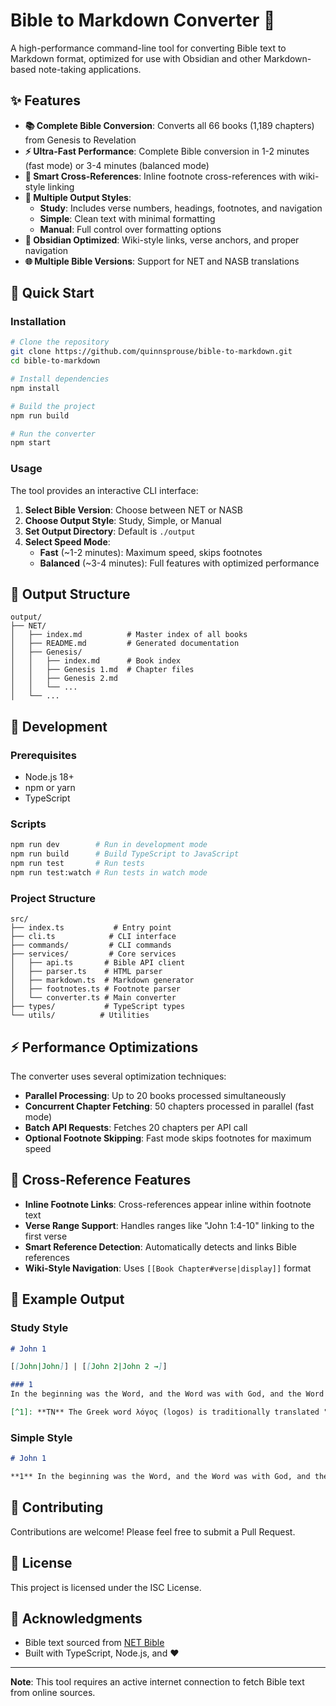 # Bible to Markdown Converter 📖

A high-performance command-line tool for converting Bible text to Markdown format, optimized for use with Obsidian and other Markdown-based note-taking applications.

## ✨ Features

- **📚 Complete Bible Conversion**: Converts all 66 books (1,189 chapters) from Genesis to Revelation
- **⚡ Ultra-Fast Performance**: Complete Bible conversion in 1-2 minutes (fast mode) or 3-4 minutes (balanced mode)
- **🔗 Smart Cross-References**: Inline footnote cross-references with wiki-style linking
- **📝 Multiple Output Styles**:
  - **Study**: Includes verse numbers, headings, footnotes, and navigation
  - **Simple**: Clean text with minimal formatting
  - **Manual**: Full control over formatting options
- **🎯 Obsidian Optimized**: Wiki-style links, verse anchors, and proper navigation
- **🌐 Multiple Bible Versions**: Support for NET and NASB translations

## 🚀 Quick Start

### Installation

```bash
# Clone the repository
git clone https://github.com/quinnsprouse/bible-to-markdown.git
cd bible-to-markdown

# Install dependencies
npm install

# Build the project
npm run build

# Run the converter
npm start
```

### Usage

The tool provides an interactive CLI interface:

1. **Select Bible Version**: Choose between NET or NASB
2. **Choose Output Style**: Study, Simple, or Manual
3. **Set Output Directory**: Default is `./output`
4. **Select Speed Mode**:
   - **Fast** (~1-2 minutes): Maximum speed, skips footnotes
   - **Balanced** (~3-4 minutes): Full features with optimized performance

## 📂 Output Structure

```
output/
├── NET/
│   ├── index.md          # Master index of all books
│   ├── README.md         # Generated documentation
│   ├── Genesis/
│   │   ├── index.md      # Book index
│   │   ├── Genesis 1.md  # Chapter files
│   │   ├── Genesis 2.md
│   │   └── ...
│   └── ...
```

## 🔧 Development

### Prerequisites

- Node.js 18+ 
- npm or yarn
- TypeScript

### Scripts

```bash
npm run dev        # Run in development mode
npm run build      # Build TypeScript to JavaScript
npm run test       # Run tests
npm run test:watch # Run tests in watch mode
```

### Project Structure

```
src/
├── index.ts           # Entry point
├── cli.ts            # CLI interface
├── commands/         # CLI commands
├── services/         # Core services
│   ├── api.ts       # Bible API client
│   ├── parser.ts    # HTML parser
│   ├── markdown.ts  # Markdown generator
│   ├── footnotes.ts # Footnote parser
│   └── converter.ts # Main converter
├── types/           # TypeScript types
└── utils/          # Utilities
```

## ⚡ Performance Optimizations

The converter uses several optimization techniques:

- **Parallel Processing**: Up to 20 books processed simultaneously
- **Concurrent Chapter Fetching**: 50 chapters processed in parallel (fast mode)
- **Batch API Requests**: Fetches 20 chapters per API call
- **Optional Footnote Skipping**: Fast mode skips footnotes for maximum speed

## 🔗 Cross-Reference Features

- **Inline Footnote Links**: Cross-references appear inline within footnote text
- **Verse Range Support**: Handles ranges like "John 1:4-10" linking to the first verse
- **Smart Reference Detection**: Automatically detects and links Bible references
- **Wiki-Style Navigation**: Uses `[[Book Chapter#verse|display]]` format

## 📝 Example Output

### Study Style
```markdown
# John 1

[[John|John]] | [[John 2|John 2 →]]

### 1
In the beginning was the Word, and the Word was with God, and the Word was God.[^1][^2] ^1

[^1]: **TN** The Greek word λόγος (logos) is traditionally translated "Word"...
```

### Simple Style
```markdown
# John 1

**1** In the beginning was the Word, and the Word was with God, and the Word was God.
```

## 🤝 Contributing

Contributions are welcome! Please feel free to submit a Pull Request.

## 📄 License

This project is licensed under the ISC License.

## 🙏 Acknowledgments

- Bible text sourced from [NET Bible](https://netbible.org)
- Built with TypeScript, Node.js, and ❤️

---

**Note**: This tool requires an active internet connection to fetch Bible text from online sources.